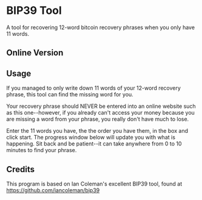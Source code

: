 # BIP39 Tool

A tool for recovering 12-word bitcoin recovery phrases when you only have 11 words.

## Online Version




## Usage

If you managed to only write down 11 words of your 12-word recovery phrase, this tool can find the missing word for you.

Your recovery phrase should NEVER be entered into an online website such as this one--however, if you already can't access your money because you are missing a word from your phrase, you really don't have much to lose.

Enter the 11 words you have, the the order you have them, in the box and click start. The progress window below will update you with what is happening. Sit back and be patient--it can take anywhere from 0 to 10 minutes to find your phrase.

## Credits

This program is based on Ian Coleman's excellent BIP39 tool, found at https://github.com/iancoleman/bip39